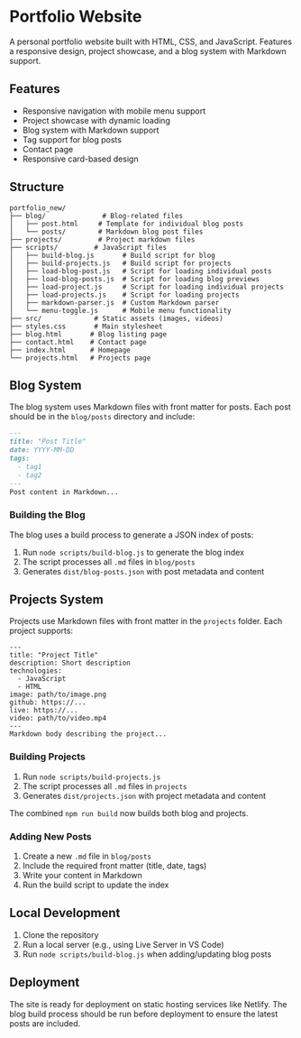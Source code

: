 # Portfolio Website

A personal portfolio website built with HTML, CSS, and JavaScript. Features a responsive design, project showcase, and a blog system with Markdown support.

## Features

- Responsive navigation with mobile menu support
- Project showcase with dynamic loading
- Blog system with Markdown support
- Tag support for blog posts
- Contact page
- Responsive card-based design

## Structure

```
portfolio_new/
├── blog/              # Blog-related files
│   ├── post.html     # Template for individual blog posts
│   └── posts/        # Markdown blog post files
├── projects/         # Project markdown files
├── scripts/         # JavaScript files
│   ├── build-blog.js       # Build script for blog
│   ├── build-projects.js   # Build script for projects
│   ├── load-blog-post.js   # Script for loading individual posts
│   ├── load-blog-posts.js  # Script for loading blog previews
│   ├── load-project.js     # Script for loading individual projects
│   ├── load-projects.js    # Script for loading projects
│   ├── markdown-parser.js  # Custom Markdown parser
│   └── menu-toggle.js      # Mobile menu functionality
├── src/             # Static assets (images, videos)
├── styles.css       # Main stylesheet
├── blog.html       # Blog listing page
├── contact.html    # Contact page
├── index.html      # Homepage
└── projects.html   # Projects page
```

## Blog System

The blog system uses Markdown files with front matter for posts. Each post should be in the `blog/posts` directory and include:

```markdown
---
title: "Post Title"
date: YYYY-MM-DD
tags:
  - tag1
  - tag2
---
Post content in Markdown...
```

### Building the Blog

The blog uses a build process to generate a JSON index of posts:

1. Run `node scripts/build-blog.js` to generate the blog index
2. The script processes all `.md` files in `blog/posts`
3. Generates `dist/blog-posts.json` with post metadata and content

## Projects System

Projects use Markdown files with front matter in the `projects` folder. Each project supports:

```
---
title: "Project Title"
description: Short description
technologies:
  - JavaScript
  - HTML
image: path/to/image.png
github: https://...
live: https://...
video: path/to/video.mp4
---
Markdown body describing the project...
```

### Building Projects

1. Run `node scripts/build-projects.js`
2. The script processes all `.md` files in `projects`
3. Generates `dist/projects.json` with project metadata and content

The combined `npm run build` now builds both blog and projects.

### Adding New Posts

1. Create a new `.md` file in `blog/posts`
2. Include the required front matter (title, date, tags)
3. Write your content in Markdown
4. Run the build script to update the index

## Local Development

1. Clone the repository
2. Run a local server (e.g., using Live Server in VS Code)
3. Run `node scripts/build-blog.js` when adding/updating blog posts

## Deployment

The site is ready for deployment on static hosting services like Netlify. The blog build process should be run before deployment to ensure the latest posts are included.